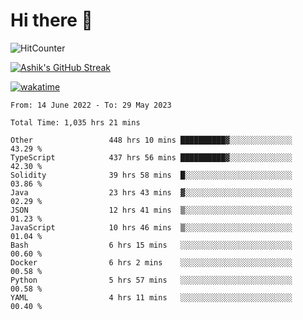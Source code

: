 # Hi there 👋

![HitCounter](https://hits.seeyoufarm.com/api/count/incr/badge.svg?url=https%3A%2F%2Fgithub.com%2Fashrhmn1212%2Fhit-counter)

<!-- ![Contribution Graph](https://github-readme-activity-graph.cyclic.app/graph?username=ashrhmn) -->


<!-- [![Top Langs](https://github-readme-stats.vercel.app/api/top-langs/?username=ashrhmn&layout=compact&theme=synthwave&langs_count=10&card_width=445)](https://github.com/anuraghazra/github-readme-stats) -->

[![Ashik's GitHub Streak](https://github-readme-streak-stats.herokuapp.com/?user=ashrhmn&theme=blood&fire=DD7F1C&background=151515&dates=9f9f9f&border=DD2727)](https://git.io/streak-stats)

<!-- ![Ashik's GitHub stats](https://github-readme-stats.vercel.app/api/?username=ashrhmn&show_icons=true&title_color=fff&icon_color=79ff97&text_color=9f9f9f&bg_color=151515) -->

[![wakatime](https://wakatime.com/badge/user/3df86613-ba63-4631-8e65-0ff18e7becad.svg)](https://wakatime.com/@3df86613-ba63-4631-8e65-0ff18e7becad)

<!--START_SECTION:waka-->

```text
From: 14 June 2022 - To: 29 May 2023

Total Time: 1,035 hrs 21 mins

Other                 448 hrs 10 mins ██████████▓░░░░░░░░░░░░░░   43.29 %
TypeScript            437 hrs 56 mins ██████████▓░░░░░░░░░░░░░░   42.30 %
Solidity              39 hrs 58 mins  █░░░░░░░░░░░░░░░░░░░░░░░░   03.86 %
Java                  23 hrs 43 mins  ▓░░░░░░░░░░░░░░░░░░░░░░░░   02.29 %
JSON                  12 hrs 41 mins  ▒░░░░░░░░░░░░░░░░░░░░░░░░   01.23 %
JavaScript            10 hrs 46 mins  ▒░░░░░░░░░░░░░░░░░░░░░░░░   01.04 %
Bash                  6 hrs 15 mins   ░░░░░░░░░░░░░░░░░░░░░░░░░   00.60 %
Docker                6 hrs 2 mins    ░░░░░░░░░░░░░░░░░░░░░░░░░   00.58 %
Python                5 hrs 57 mins   ░░░░░░░░░░░░░░░░░░░░░░░░░   00.58 %
YAML                  4 hrs 11 mins   ░░░░░░░░░░░░░░░░░░░░░░░░░   00.40 %
```

<!--END_SECTION:waka-->


<!--### Most Used Languages
<img src="https://wakatime.com/share/@ashrhmn/24ecb986-5bf8-4607-af7f-0aab08908d8c.png" />

### Favourite Tools
<img src="https://wakatime.com/share/@ashrhmn/f4e08015-f3bc-460a-9228-95a3ba11c604.png" />-->
